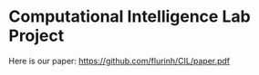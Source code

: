 # Computational Intelligence Lab Project

Here is our paper: https://github.com/flurinh/CIL/paper.pdf
